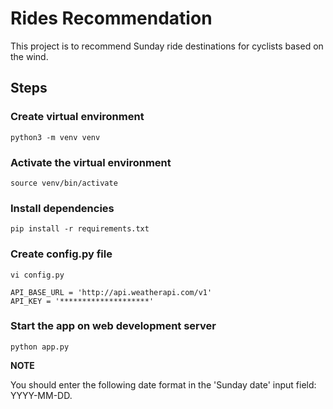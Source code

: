 # Rides Recommendation

This project is to recommend Sunday ride destinations for cyclists based on the wind.

## Steps

### Create virtual environment

```
python3 -m venv venv
```

### Activate the virtual environment

```
source venv/bin/activate
```

### Install dependencies

```
pip install -r requirements.txt
```

### Create config.py file

```
vi config.py

API_BASE_URL = 'http://api.weatherapi.com/v1'
API_KEY = '********************'
```

### Start the app on web development server

```
python app.py
```

**NOTE**

You should enter the following date format in the 'Sunday date' input field: YYYY-MM-DD.
